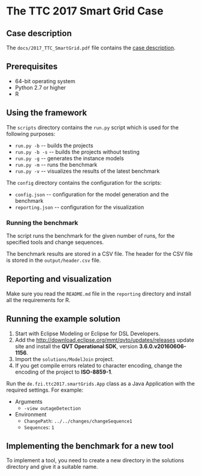 # The TTC 2017 Smart Grid Case

## Case description

The `docs/2017_TTC_SmartGrid.pdf` file contains the [case description](https://georghinkel.github.io/ttc2017smartGrids/2017_TTC_SmartGrid.pdf).

## Prerequisites

* 64-bit operating system
* Python 2.7 or higher
* R

## Using the framework

The `scripts` directory contains the `run.py` script which is used for the following purposes:
* `run.py -b` -- builds the projects
* `run.py -b -s` -- builds the projects without testing
* `run.py -g` -- generates the instance models
* `run.py -m` -- runs the benchmark
* `run.py -v` -- visualizes the results of the latest benchmark

The `config` directory contains the configuration for the scripts:
* `config.json` -- configuration for the model generation and the benchmark
* `reporting.json` -- configuration for the visualization

### Running the benchmark

The script runs the benchmark for the given number of runs, for the specified tools and change sequences.

The benchmark results are stored in a CSV file. The header for the CSV file is stored in the `output/header.csv` file.

## Reporting and visualization

Make sure you read the `README.md` file in the `reporting` directory and install all the requirements for R.

## Running the example solution

1. Start with Eclipse Modeling or Eclipse for DSL Developers.
1. Add the <http://download.eclipse.org/mmt/qvto/updates/releases> update site and install the **QVT Operational SDK**, version **3.6.0.v20160606-1156**.
1. Import the `solutions/ModelJoin` project.
1. If you get compile errors related to character encoding, change the encoding of the project to **ISO-8859-1**.

Run the `de.fzi.ttc2017.smartGrids.App` class as a Java Application with the required settings. For example:

* Arguments
  * `-view outageDetection`
* Environment
  * `ChangePath`: `../../changes/changeSequence1`
  * `Sequences`: `1`

## Implementing the benchmark for a new tool

To implement a tool, you need to create a new directory in the solutions directory and give it a suitable name.
